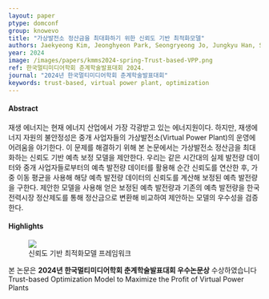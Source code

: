 ```yaml
---
layout: paper
ptype: domconf
group: knowevo
title: "가상발전소 정산금을 최대화하기 위한 신뢰도 기반 최적화모델"
authors: Jaekyeong Kim, Jeonghyeon Park, Seongryeong Jo, Jungkyu Han, Sejin Chun  
year: 2024
image: /images/papers/kmms2024-spring-Trust-based-VPP.png
ref: 한국멀티미디어학회 춘계학술발표대회 2024.
journal: "2024년 한국멀티미디어학회 춘계학술발표대회"
keywords: trust-based, virtual power plant, optimization
---
```


<h4><span class="badge badge-info">Abstract</span></h4>
재생 에너지는 현재 에너지 산업에서 가장 각광받고 있는 에너지원이다. 하지만, 재생에너지 자원의 불안정성은 중개 사업자들의 가상발전소(Virtual Power Plant)의 운영에 어려움을 야기한다. 이 문제를 해결하기 위해 본 논문에서는 가상발전소 정산금을 최대화하는 신뢰도 기반 예측 보정 모델을 제안한다. 우리는 같은 시간대의 실제 발전량 데이터와 중개 사업자들로부터의 예측 발전량 데이터를 활용해 순간 신뢰도를 연산한 후, 가중 이동 평균을 사용해 해당 예측 발전량 데이터의 신뢰도를 계산해 보정된 예측 발전량을 구한다. 제안한 모델을 사용해 얻은 보정된 예측 발전량과 기존의 예측 발전량을 한국전력시장 정산제도를 통해 정산금으로 변환해 비교하여 제안하는 모델의 우수성을 검증한다. 

<h4><span class="badge badge-info">Highlights</span></h4>
<figure>
    <img class="pull-left pad-right media-object d-none d-sm-block" src="{{ page.image }}">
    <figcaption>신뢰도 기반 최적화모델 프레임워크</figcaption>
</figure>

<div class="alert alert-primary" role="alert">
    본 논문은 <strong>2024년 한국멀티미디어학회 춘계학술발표대회 우수논문상</strong> 수상하였습니다
</div>


<div class="alert alert-warning" role="alert">
   Trust-based Optimization Model to Maximize the Profit of Virtual Power Plants
</div>